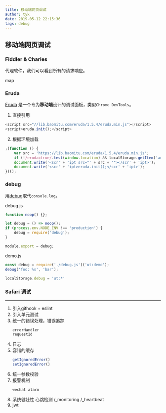 ```yaml
---
title: 移动端网页调试
author: tyk
date: 2019-05-12 22:15:36
tags: debug 
---
```

## 移动端网页调试

### Fiddler & Charles

代理软件，我们可以看到所有的请求响应。

map 

### Eruda

[Eruda](https://github.com/liriliri/eruda) 是一个专为**移动端**设计的调试面板，类似`Chrome DevTools`。

1. 直接引用
``` js
<script src="//lib.baomitu.com/eruda/1.5.4/eruda.min.js"></script>
<script>eruda.init();</script>
```

2. 根据环境加载
``` js 
;(function () {
    var src = 'https://lib.baomitu.com/eruda/1.5.4/eruda.min.js';
    if (!/eruda=true/.test(window.location) && localStorage.getItem('active-eruda') != 'true') return;
    document.write('<scr' + 'ipt src="' + src + '"></scr' + 'ipt>');
    document.write('<scr' + 'ipt>eruda.init();</scr' + 'ipt>');
})();
```

### debug 
用[debug](https://www.npmjs.com/package/debug)取代`console.log`。

debug.js 
``` js 
function noop() {};

let debug = () => noop(); 
if (process.env.NODE_ENV !== 'production') {
    debug = require('debug');
}

module.export = debug;
```

demo.js 
```js
const debug = require('./debug.js')('ut:demo');
debug('foo: %s', 'bar');
```

``` js 
localStorage.debug = 'ut:*'
```

### Safari 调试

---------------

1. 引入githook + eslint 
2. 引入单元测试 
3. 统一的错误处理，错误追踪
    ```
    errorHandler 
    requestId 
    ```
4. 日志
5. 容错的缓存
    ``` js 
    getIgnoredError()
    setIgnoredError()
    ```
6. 统一参数校验
7. 报警机制
    ```
    wechat alarm
    ```
8. 系统健壮性 心跳检测
    /_monitoring
    /_heartbeat
9. jwt 
